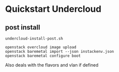Quickstart Undercloud
=====================



post install
------------

`undercloud-install-post.sh`

    openstack overcloud image upload
    openstack baremetal import --json instackenv.json
    openstack baremetal configure boot

Also deals with the flavors and vlan if defined